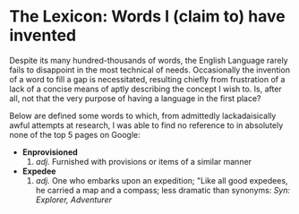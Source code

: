# The Lexicon: Words I (claim to) have invented

Despite its many hundred-thousands of words, the English Language rarely fails to disappoint in the most technical of needs. Occasionally the invention of a word to fill a gap is necessitated, resulting chiefly from frustration of a lack of a concise means of aptly describing the concept I wish to. Is, after all, not that the very purpose of having a language in the first place?

Below are defined some words to which, from admittedly lackadaisically awful attempts at research, I was able to find no reference to in absolutely none of the top 5 pages on Google:

- **Enprovisioned**
    1. *adj.* Furnished with provisions or items of a similar manner
- **Expedee**
    1. *adj.* One who embarks upon an expedition; "Like all good expedees, he carried a map and a compass; less dramatic than synonyms: *Syn: Explorer, Adventurer*